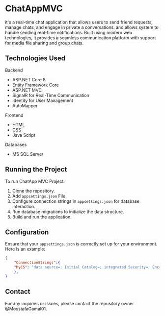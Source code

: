 # ChatAppMVC
it's a real-time chat application that allows users to send friend requests, manage chats, and engage in private a conversations. and allows system to handle sending real-time notifications. Built using modern web technologies, it provides a seamless communication platform with support for media file sharing and group chats.

## Technologies Used
Backend
* ASP.NET Core 8
* Entity Framework Core
* ASP.NET MVC
* SignalR for Real-Time Communication
* Identity for User Management
* AutoMapper

Frontend
* HTML
* CSS
* Java Script

Databases
* MS SQL Server

## Running the Project
To run ChatApp MVC Project:

1. Clone the repository.
2. Add `appsettings.json` File.
3. Configure connection strings in `appsettings.json` for database interaction.
4. Run database migrations to initialize the data structure.
5. Build and run the application.

## Configuration
Ensure that your `appsettings.json` is correctly set up for your environment. Here is an example:

```json
{
    "ConnectionStrings":{
    "MyCS": "data source=; Initial Catalog=; integrated Security=; Encrypt=; TrustServerCertificate=;"
    },
}
```

## Contact
For any inquiries or issues, please contact the repository owner @MoustafaGamal01.

